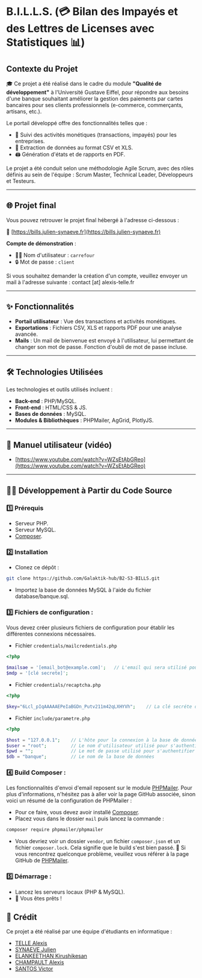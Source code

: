 # B.I.L.L.S. (💳 Bilan des Impayés et des Lettres de Licenses avec Statistiques 📊)

## Contexte du Projet

🎓 Ce projet a été réalisé dans le cadre du module **"Qualité de développement"** à l'Université Gustave Eiffel, pour répondre aux besoins d'une banque souhaitant améliorer la gestion des paiements par cartes bancaires pour ses clients professionnels (e-commerce, commerçants, artisans, etc.). 

Le portail développé offre des fonctionnalités telles que :

- 🧾 Suivi des activités monétiques (transactions, impayés) pour les entreprises.
- 📂 Extraction de données au format CSV et XLS.
- 🖨️ Génération d'états et de rapports en PDF.

Le projet a été conduit selon une méthodologie Agile Scrum, avec des rôles définis au sein de l'équipe : Scrum Master, Technical Leader, Développeurs et Testeurs.

---

## 🌐 Projet final

Vous pouvez retrouver le projet final hébergé à l'adresse ci-dessous :

🔗 [https://bills.julien-synaeve.fr](https://bills.julien-synaeve.fr)

**Compte de démonstration** :
- 🧑‍💻 Nom d'utilisateur : `carrefour`
- 🔒 Mot de passe : `client`

Si vous souhaitez demander la création d'un compte, veuillez envoyer un mail à l'adresse suivante : contact [at] alexis-telle.fr

---

## ✨ Fonctionnalités

- **Portail utilisateur** : Vue des transactions et activités monétiques.
- **Exportations** : Fichiers CSV, XLS et rapports PDF pour une analyse avancée.
- **Mails** : Un mail de bienvenue est envoyé à l'utilisateur, lui permettant de changer son mot de passe. Fonction d'oubli de mot de passe incluse.

---

## 🛠️ Technologies Utilisées

Les technologies et outils utilisés incluent :
- **Back-end** : PHP/MySQL.
- **Front-end** : HTML/CSS & JS.
- **Bases de données** : MySQL.
- **Modules & Bibliothèques** : PHPMailer, AgGrid, PlotlyJS.

---

## 🎥 Manuel utilisateur (vidéo)

- [https://www.youtube.com/watch?v=WZsEtAbGReo](https://www.youtube.com/watch?v=WZsEtAbGReo)

---

## 🧑‍💻 Développement à Partir du Code Source

### 1️⃣ **Prérequis**
- Serveur PHP.
- Serveur MySQL.
- [Composer](https://getcomposer.org/download/).

### 2️⃣ **Installation**
- Clonez ce dépôt : 
```bash
git clone https://github.com/Galaktik-hub/B2-S3-BILLS.git
```
- Importez la base de données MySQL à l'aide du fichier database/banque.sql.


### 3️⃣ **Fichiers de configuration** :

Vous devez créer plusieurs fichiers de configuration pour établir les différentes connexions nécessaires.
    
- Fichier `credentials/mailcredentials.php`
```php
<?php

$mailsae = '[email_bot@example.com]';   // L'email qui sera utilisé pour envoyer les mails 
$mdp = '[clé secrete]';
```

- Fichier `credentials/recaptcha.php`
```php
<?php

$key="6Lcl_pIqAAAAAEPeIaBGDn_Putv211m42qLXHYVh";    // La clé secréte de votre reCaptcha
```

- Fichier `include/parametre.php`
```php
<?php

$host = "127.0.0.1";    // L'hôte pour la connexion à la base de données
$user = "root";         // Le nom d'utilisateur utilisé pour s'authentifier à la base de données
$pwd = "";              // Le mot de passe utilisé pour s'authentifier à la base de données
$db = "banque";         // Le nom de la base de données
```


### 4️⃣ **Build Composer** :

Les fonctionnalités d'envoi d'email reposent sur le module [PHPMailer](https://github.com/PHPMailer/PHPMailer). Pour plus d'informations, n'hésitez pas à aller voir la page GitHub associée, sinon voici un résumé de la configuration de PHPMailer :
- Pour ce faire, vous devez avoir installé [Composer](https://getcomposer.org/download/).
- Placez vous dans le dossier `mail` puis lancez la commande :
```bash
composer require phpmailer/phpmailer
```
- Vous devriez voir un dossier `vendor`, un fichier `composer.json` et un fichier `composer.lock`. Cela signifie que le build s'est bien passé. 🚀 Si vous rencontrez quelconque problème, veuillez vous référer à la page GitHub de [PHPMailer](https://github.com/PHPMailer/PHPMailer).


### 5️⃣ **Démarrage** :
   - Lancez les serveurs locaux (PHP & MySQL).
   - 🎉 Vous êtes prêts !

## 🙌 Crédit

Ce projet a été réalisé par une équipe d'étudiants en informatique :
- [TELLE Alexis](https://www.linkedin.com/in/alexis-telle)
- [SYNAEVE Julien](https://www.linkedin.com/in/julien-synaeve)
- [ELANKEETHAN Kirushikesan](https://www.linkedin.com/in/elankeethan)
- [CHAMPAULT Alexis](https://www.linkedin.com/in/champaulta)
- [SANTOS Victor](https://www.linkedin.com/in/victorsts)
